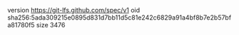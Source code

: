 version https://git-lfs.github.com/spec/v1
oid sha256:5ada309215e0895d831d7bb11d5c81e242c6829a91a4bf8b7e2b57bfa81780f5
size 3476

